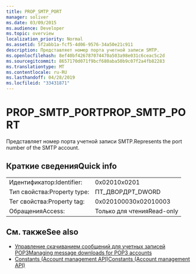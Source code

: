 ```yaml
---
title: PROP_SMTP_PORT
manager: soliver
ms.date: 03/09/2015
ms.audience: Developer
ms.topic: overview
localization_priority: Normal
ms.assetid: 5f2abb1a-fcf5-4d06-9576-34a50e21c911
description: Представляет номер порта учетной записи SMTP.
ms.openlocfilehash: 8ef40bf426787074470a503a98e031c6ceac5c2d
ms.sourcegitcommit: 8657170d071f9bcf680aba50b9c07f2a4fb82283
ms.translationtype: MT
ms.contentlocale: ru-RU
ms.lasthandoff: 04/28/2019
ms.locfileid: "33431871"
---
```

# <a name="propsmtpport"></a><span data-ttu-id="7d973-103">PROP_SMTP_PORT</span><span class="sxs-lookup"><span data-stu-id="7d973-103">PROP_SMTP_PORT</span></span>

<span data-ttu-id="7d973-104">Представляет номер порта учетной записи SMTP.</span><span class="sxs-lookup"><span data-stu-id="7d973-104">Represents the port number of the SMTP account.</span></span>
  
## <a name="quick-info"></a><span data-ttu-id="7d973-105">Краткие сведения</span><span class="sxs-lookup"><span data-stu-id="7d973-105">Quick info</span></span>

|||
|:-----|:-----|
|<span data-ttu-id="7d973-106">Идентификатор:</span><span class="sxs-lookup"><span data-stu-id="7d973-106">Identifier:</span></span>  <br/> |<span data-ttu-id="7d973-107">0x0201</span><span class="sxs-lookup"><span data-stu-id="7d973-107">0x0201</span></span>  <br/> |
|<span data-ttu-id="7d973-108">Тип свойства:</span><span class="sxs-lookup"><span data-stu-id="7d973-108">Property type:</span></span>  <br/> |<span data-ttu-id="7d973-109">ПТ_ДВОРД</span><span class="sxs-lookup"><span data-stu-id="7d973-109">PT_DWORD</span></span>  <br/> |
|<span data-ttu-id="7d973-110">Тег свойства:</span><span class="sxs-lookup"><span data-stu-id="7d973-110">Property tag:</span></span>  <br/> |<span data-ttu-id="7d973-111">0x02010003</span><span class="sxs-lookup"><span data-stu-id="7d973-111">0x02010003</span></span>  <br/> |
|<span data-ttu-id="7d973-112">Обращения</span><span class="sxs-lookup"><span data-stu-id="7d973-112">Access:</span></span>  <br/> |<span data-ttu-id="7d973-113">Только для чтения</span><span class="sxs-lookup"><span data-stu-id="7d973-113">Read-only</span></span>  <br/> |
   
## <a name="see-also"></a><span data-ttu-id="7d973-114">См. также</span><span class="sxs-lookup"><span data-stu-id="7d973-114">See also</span></span>

- [<span data-ttu-id="7d973-115">Управление скачиванием сообщений для учетных записей POP3</span><span class="sxs-lookup"><span data-stu-id="7d973-115">Managing message downloads for POP3 accounts</span></span>](managing-message-downloads-for-pop3-accounts.md) 
- [<span data-ttu-id="7d973-116">Constants (Account management API)</span><span class="sxs-lookup"><span data-stu-id="7d973-116">Constants (Account management API)</span></span>](constants-account-management-api.md)

